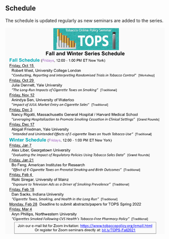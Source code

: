 ## Schedule

The schedule is updated regularly as new seminars are added to the series.

<img src="schedule_fall2021_winter2022.png" width="700"/>
